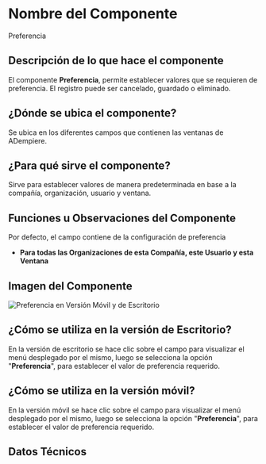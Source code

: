 # Nombre del Componente 

Preferencia

## Descripción de lo que hace el componente

El componente **Preferencia**, permite establecer valores que se requieren de preferencia. El registro puede ser cancelado, guardado o eliminado.

## ¿Dónde se ubica el componente?

Se ubica en los diferentes campos que contienen las ventanas de ADempiere.

## ¿Para qué sirve el componente?

Sirve para establecer valores de manera predeterminada en base a la compañía, organización, usuario y ventana.

## Funciones u Observaciones del Componente

Por defecto, el campo contiene de la configuración de preferencia 
  - **Para todas las Organizaciones de esta Compañía, este Usuario y esta Ventana**

## Imagen del Componente

![Preferencia en Versión Móvil y de Escritorio](../resourices/preference-desktop-mobile.png "Preferencia en Versión Móvil y de Escritorio")

## ¿Cómo se utiliza en la versión de Escritorio?

En la versión de escritorio se hace clic sobre el campo para visualizar el menú desplegado por el mismo, luego se selecciona la opción "**Preferencia**", para establecer el valor de preferencia requerido.

## ¿Cómo se utiliza en la versión móvil?

En la versión móvil se hace clic sobre el campo para visualizar el menú desplegado por el mismo, luego se selecciona la opción "**Preferencia**", para establecer el valor de preferencia requerido.

## Datos Técnicos
